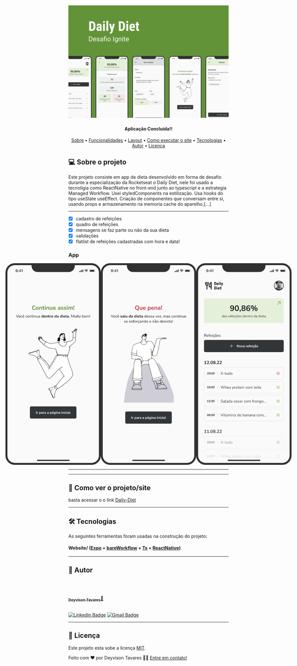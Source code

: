 <h1 align="center">
    <img alt="Daily-Diet" src='./assets/readme/Capa.png' />
</h1>

<h4 align="center"> 
     Aplicação Concluída!! 	
</h4>

<p align="center">
 <a href="#-sobre-o-projeto">Sobre</a> •
 <a href="#-funcionalidades">Funcionalidades</a> •
 <a href="#-layout">Layout</a> • 
 <a href="#-como-executar-o-projeto">Como executar o site</a> • 
 <a href="#-tecnologias">Tecnologias</a> • 
 <a href="#-autor">Autor</a> • 
 <a href="#user-content--licença">Licença</a>
</p>

## 💻 Sobre o projeto

Este projeto consiste em app de dieta desenvolvido em forma de desafio durante a especialização
da Rocketseat o Daily Diet, nele foi usado a tecnoligia como ReactNative no front-end junto ao typescript e a estrategia Managed Workflow.
Usei styledComponents na estilização.
Usa hooks do tipo useState useEffect.
Criação de componentes que conversam
entre si, usando props e armazenamento na memoria cache do aparelho,[...]

---

- [x] cadastro de refeições
- [x] quadro de refeições 
- [x] mensagens se faz parte ou não da sua dieta 
- [x] validações
- [x] flatlist de refeições cadastradas com hora e data!

### App

<p align="center" style="display: flex; align-items: flex-start; justify-content: center;">
  <img alt="Daily-Diet" title="#Daily-Diet" src="./assets/readme/Web 1.png" width="300px">

  <img alt="Daily-Diet" title="#Daily-Diet" src="./assets/readme/Web 2.png" width="300px">

  <img alt="Daily-Diet" title="#Daily-Diet" src="./assets/readme/Web 3.png" width="300px">
</p>

---

---

## 🚀 Como ver o projeto/site

basta acessar o o link
[Daily-Diet](https://www.linkedin.com/in/deyvison-tavares/recent-activity/)

---

## 🛠 Tecnologias

As seguintes ferramentas foram usadas na construção do projeto:

#### **Website**/ ([Expo](https://docs.expo.dev/) + [bareWorkflow](https://docs.expo.dev/introduction/managed-vs-bare/) + [Ts](https://www.typescriptlang.org/docs/) + [ReactNative](https://reactnative.dev/docs/environment-setup))
---

## 🦸 Autor

<br/>
<a href="https://github.com/DeyvisonTav">
 <img style="border-radius: 100%;" src="https://avatars.githubusercontent.com/u/101512004?v=4" width="100px;" alt=""/>
 <br />
 <br/>
 <sub><b>Deyvison Tavares</b></sub>🚀</a>
 <br />
 <br />

[![Linkedin Badge](https://img.shields.io/badge/-Deyvison-blue?style=flat-square&logo=Linkedin&logoColor=white&link=https://www.linkedin.com/in/deyvison-tavares/)](https://www.linkedin.com/in/deyvison-tavares/)
[![Gmail Badge](https://img.shields.io/badge/-deyvisontav@gmail.com-c14438?style=flat-square&logo=Gmail&logoColor=white&link=mailto:deyvisontav.com)](mailto:deyvisontav@gmail.com)

---

## 📝 Licença

Este projeto esta sobe a licença [MIT](./LICENSE).

Feito com ❤️ por Deyvison Tavares 👋🏽 [Entre em contato!](https://www.linkedin.com/in/deyvison-tavares/)